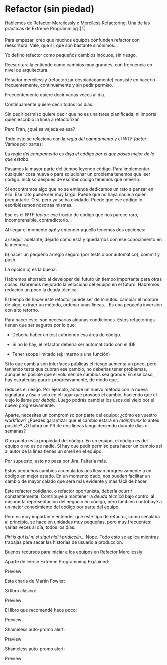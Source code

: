 # Refactor (sin piedad)

Hablemos de Refactor Mercilessly o Merciless Refactoring. Una de las prácticas de Extreme Programming 🧻👇

Para empezar, creo que muchos equipos confunden refactor con reescritura. Vale, que sí, que son bastante sinónimos...

Yo defino refactor como pequeños cambios inocuos, sin riesgo.

Reescritura la entiendo como cambios muy grandes, con frecuencia en nivel de arquitectura.

Refactor mercilessly (refactorizar despiadadamente) consiste en hacerlo frecuentemente, continuamente y sin pedir permiso.

Frecuentemente quiere decir varias veces al día.

Continuamente quiere decir todos los días.

Sin pedir permiso quiere decir que no es una tarea planificada, ni importa quién escribió la línea a refactorizar.

Pero Fran, ¿qué salvajada es esa?

Todo esto se relaciona con la _regla del campamento_ y el _WTF factor_. Vamos por partes:

La _regla del campamento_ es _deja el código por el que pases mejor de lo que estaba_.

Pasamos la mayor parte del tiempo leyendo código. Para implementar cualquier cosa nueva o para solucionar un problema tenemos que leer código. Incluso después de escribir código tenemos que releerlo.

Si encontramos algo que no se entiende dedicamos un rato a pensar en ello. Ese rato puede ser muy largo. Puede que no haya nadie a quién preguntarle. O sí, pero ya se ha olvidado. Puede que ese código lo escribiésemos nosotras mismas.

Ese es el _WTF factor_: ese trocito de código que nos parece raro, incomprensible, contradictorio...

Al llegar el momento _ajá!_ y entender aquello tenemos dos opciones:

a) seguir adelante, dejarlo como está y quedarnos con ese conocimiento en la memoria.

b) hacer un pequeño arreglo seguro (por tests o por automático), commit y push.

La opción b) es la buena.

Habremos ahorrado al developer del futuro un tiempo importante para otras cosas. Habremos mejorado la velocidad del equipo en el futuro. Habremos reducido un poco la deuda técnica.

El tiempo de hacer este refactor puede ser de minutos: cambiar el nombre de algo, extraer un método, ordenar unas líneas... Es una pequeña inversión con alto retorno.

Para hacer esto, son necesarias algunas condiciones. Estos refactorings tienen que ser seguros por lo que:

* Debería haber un test cubriendo esa área de código.

* Si no lo hay, el refactor debería ser automatizado con el IDE

* Tener scope limitado (ej: interno a una función)

Si lo que cambia son interfaces públicas el riesgo aumenta un poco, pero teniendo tests que cubran ese cambio, no deberías tener problemas, aunque es posible que el volumen de cambios sea grande. En ese caso, hay estrategias para ir progresivamente, de modo que...

reduces el riesgo. Por ejemplo, añade un nuevo método con la nueva signatura y úsalo solo en el lugar que provocó el cambio, haciendo que el viejo lo llame _por debajo_. Luego podrás cambiar los usos del viejo por el nuevo progresivamente.

Aparte, necesitas un compromiso por parte del equipo: ¿cómo es vuestro workflow? ¿Puedes garantizar que el cambio estará en _main/trunk_ lo antes posible? ¿O habrá un PR de dos líneas languideciendo durante días o semanas?

Otro punto es la propiedad del código. En un equipo, el código es del equipo o no es de nadie. Si hay que pedir permiso para hacer un cambio así al autor de la línea tienes un smell en el equipo.

Por supuesto, esto no pasa por Jira. Faltaría más.

Estos pequeños cambios acumulados nos llevan progresivamente a un código en mejor estado. En un momento dado, nos pueden facilitar un cambio de mayor calado que será más evidente y más fácil de hacer.

Este refactor cotidiano, o refactor oportunista, debería ocurrir constantemente. Contribuye a mantener la _deuda técnica_ bajo control al mejorar la representación del negocio en código, pero también contribuye a un mejor conocimiento del código por parte del equipo.

Pero es muy importante entender que este tipo de refactor, como señalaba al principio, se hace en unidades muy pequeñas, pero muy frecuentes: varias veces al día, todos los días.

_Piri is qui isí ni si siqui nidi i pridicciín..._ Nope. Todo esto se aplica mientras trabajas para sacar las historias de usuario a producción.

Buenos recursos para iniciar a los equipos en Refactor Mercilessly:

Aparte de leerse Extreme Programming Explained:

Preview

Esta charla de Martin Fowler:

Si libro clásico:

Preview

El libro que recomendé hace poco:

Preview

Shameless auto-promo alert:

Preview

Shameless auto-promo alert:

Preview

